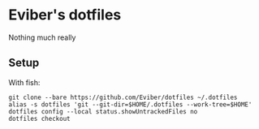 # Eviber's dotfiles

Nothing much really

## Setup

With fish:
```fish
git clone --bare https://github.com/Eviber/dotfiles ~/.dotfiles
alias -s dotfiles 'git --git-dir=$HOME/.dotfiles --work-tree=$HOME'
dotfiles config --local status.showUntrackedFiles no
dotfiles checkout
```
